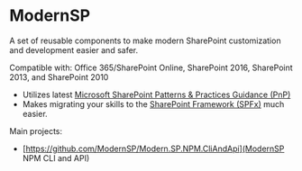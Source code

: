 # ModernSP
A set of reusable components to make modern SharePoint customization and development easier and safer.

Compatible with: Office 365/SharePoint Online, SharePoint 2016, SharePoint 2013, and SharePoint 2010

- Utilizes latest [Microsoft SharePoint Patterns & Practices Guidance (PnP)](https://dev.office.com/patterns-and-practices)
- Makes migrating your skills to the [SharePoint Framework (SPFx)](https://dev.office.com/sharepoint/docs/spfx/sharepoint-framework-overview) much easier.

Main projects:
- [https://github.com/ModernSP/Modern.SP.NPM.CliAndApi](ModernSP NPM CLI and API)
